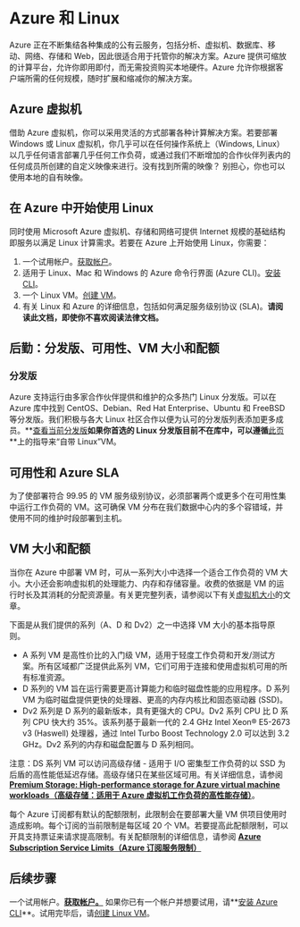  <properties
   pageTitle="Azure 和 Linux | Azure"
   description="介绍 Linux 虚拟机上的 Azure 计算、存储和网络服务。"
   services="virtual-machines-linux"
   documentationCenter="virtual-machines-linux"
   authors="rickstercdn"
   manager="timlt"
   editor=""/>

<tags
	ms.service="virtual-machines-linux"
	ms.date="02/01/2016"
	wacn.date="05/24/2016"/>

# Azure 和 Linux
Azure 正在不断集结各种集成的公有云服务，包括分析、虚拟机、数据库、移动、网络、存储和 Web，因此很适合用于托管你的解决方案。Azure 提供可缩放的计算平台，允许你即用即付，而无需投资购买本地硬件。Azure 允许你根据客户端所需的任何规模，随时扩展和缩减你的解决方案。
 
## Azure 虚拟机
借助 Azure 虚拟机，你可以采用灵活的方式部署各种计算解决方案。若要部署 Windows 或 Linux 虚拟机，你几乎可以在任何操作系统上（Windows, Linux）以几乎任何语言部署几乎任何工作负荷，或通过我们不断增加的合作伙伴列表内的任何成员所创建的自定义映像来进行。没有找到所需的映像？ 别担心，你也可以使用本地的自有映像。
 
## 在 Azure 中开始使用 Linux

同时使用 Microsoft Azure 虚拟机、存储和网络可提供 Internet 规模的基础结构即服务以满足 Linux 计算需求。若要在 Azure 上开始使用 Linux，你需要：

1. 一个试用帐户。[获取帐户](/pricing/1rmb-trial/)。
2. 适用于 Linux、Mac 和 Windows 的 Azure 命令行界面 (Azure CLI)。[安装 CLI](/documentation/articles/xplat-cli-install)。
3. 一个 Linux VM。[创建 VM](/documentation/articles/virtual-machines-linux-quick-create-cli)。
4. 有关 Linux 和 Azure 的详细信息，包括如何满足服务级别协议 (SLA)。**请阅读此文档，即使你不喜欢阅读法律文档。**

## 后勤：分发版、可用性、VM 大小和配额

### 分发版
Azure 支持运行由多家合作伙伴提供和维护的众多热门 Linux 分发版。可以在 Azure 库中找到 CentOS、Debian、Red Hat Enterprise、Ubuntu 和 FreeBSD 等分发版。我们积极与各大 Linux 社区合作以便为认可的分发版列表添加更多成员。**[查看当前分发版](/documentation/articles/virtual-machines-linux-endorsed-distros)**如果你首选的 Linux 分发版目前不在库中，可以遵循**[此页](/documentation/articles/virtual-machines-linux-create-upload-generic)**上的指导来“自带 Linux”VM。

## 可用性和 Azure SLA
为了使部署符合 99.95 的 VM 服务级别协议，必须部署两个或更多个在可用性集中运行工作负荷的 VM。这可确保 VM 分布在我们数据中心内的多个容错域，并使用不同的维护时段部署到主机。

## VM 大小和配额
当你在 Azure 中部署 VM 时，可从一系列大小中选择一个适合工作负荷的 VM 大小。大小还会影响虚拟机的处理能力、内存和存储容量。收费的依据是 VM 的运行时长及其消耗的分配资源量。有关更完整列表，请参阅以下有关[虚拟机大小](/documentation/articles/virtual-machines-linux-sizes)的文章。

下面是从我们提供的系列（A、D 和 Dv2）之一中选择 VM 大小的基本指导原则。

* A 系列 VM 是高性价比的入门级 VM，适用于轻度工作负荷和开发/测试方案。所有区域都广泛提供此系列 VM，它们可用于连接和使用虚拟机可用的所有标准资源。
* D 系列的 VM 旨在运行需要更高计算能力和临时磁盘性能的应用程序。D 系列 VM 为临时磁盘提供更快的处理器、更高的内存内核比和固态驱动器 (SSD)。 
* Dv2 系列是 D 系列的最新版本，具有更强大的 CPU。Dv2 系列 CPU 比 D 系列 CPU 快大约 35%。该系列基于最新一代的 2.4 GHz Intel Xeon® E5-2673 v3 (Haswell) 处理器，通过 Intel Turbo Boost Technology 2.0 可以达到 3.2 GHz。Dv2 系列的内存和磁盘配置与 D 系列相同。

注意：DS 系列 VM 可以访问高级存储 - 适用于 I/O 密集型工作负荷的以 SSD 为后盾的高性能低延迟存储。高级存储只在某些区域可用。有关详细信息，请参阅 **[Premium Storage: High-performance storage for Azure virtual machine workloads（高级存储：适用于 Azure 虚拟机工作负荷的高性能存储）](/documentation/articles/storage-premium-storage)**。

每个 Azure 订阅都有默认的配额限制，此限制会在要部署大量 VM 供项目使用时造成影响。每个订阅的当前限制是每区域 20 个 VM。若要提高此配额限制，可以开具支持票证来请求提高限制。有关配额限制的详细信息，请参阅 **[Azure Subscription Service Limits（Azure 订阅服务限制）](/documentation/articles/azure-subscription-service-limits)**

## 后续步骤

一个试用帐户。**[获取帐户。](/pricing/1rmb-trial/)** 如果你已有一个帐户并想要试用，请**[安装 Azure CLI](/documentation/articles/xplat-cli-install)**。试用完毕后，请[创建 Linux VM](/documentation/articles/virtual-machines-linux-quick-create-cli)。

<!---HONumber=Mooncake_0503_2016-->